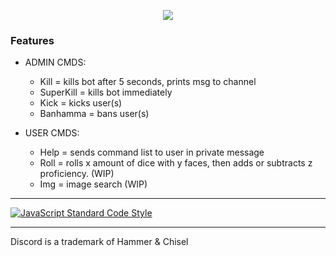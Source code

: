 <p style="text-align:center;">
<img src="http://i.imgur.com/dPWDGGl.png"></p>





### Features


- ADMIN CMDS:
  - Kill = kills bot after 5 seconds, prints msg to channel
  - SuperKill = kills bot immediately
  - Kick = kicks user(s)
  - Banhamma = bans user(s)

- USER CMDS:
  - Help = sends command list to user in private message
  - Roll = rolls x amount of dice with y faces, then adds or subtracts z proficiency. (WIP)
  - Img = image search (WIP)

---


<a href="https://github.com/feross/standard"><img src="https://cdn.rawgit.com/feross/standard/master/badge.svg" alt="JavaScript Standard Code Style"></a>


---
Discord is a trademark of Hammer & Chisel
